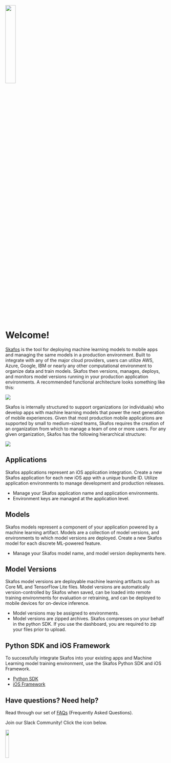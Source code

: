 [<img src="https://docs.skafos.ai/assets/main-logo.png" width="25%">](https://skafos.ai)


# Welcome!
[Skafos](https://skafos.ai) is the tool for deploying machine learning models to mobile apps and managing the same models in a production environment. Built to integrate with any of the major cloud providers, users can utilize AWS, Azure, Google, IBM or nearly any other computational environment to organize data and train models. Skafos then versions, manages, deploys, and monitors model versions running in your production application environments. A recommended functional architecture looks something like this:

<img src="https://docs.skafos.ai/assets/data-training-skafos-phones.png">

Skafos is internally structured to support organizations (or individuals) who develop apps with machine learning models that power the next generation of mobile experiences. Given that most production mobile applications are supported by small to medium-sized teams, Skafos requires the creation of an organization from which to manage a team of one or more users. For any given organization, Skafos has the following hierarchical structure:

<img src="https://docs.skafos.ai/assets/apps-models-versions.png">


## Applications
Skafos applications represent an iOS application integration. Create a new Skafos application for each new iOS app with a unique bundle ID. Utilize application environments to manage development and production releases.

* Manage your Skafos application name and application environments.
* Environment keys are managed at the application level.


## Models
Skafos models represent a component of your application powered by a machine learning artifact. Models are a collection of model versions, and environments to which model versions are deployed. Create a new Skafos model for each discrete ML-powered feature.

* Manage your Skafos model name, and model version deployments here.


## Model Versions
Skafos model versions are deployable machine learning artifacts such as Core ML and TensorFlow Lite files. Model versions are automatically version-controlled by Skafos when saved, can be loaded into remote training environments for evaluation or retraining, and can be deployed to mobile devices for on-device inference.

* Model versions may be assigned to environments.
* Model versions are zipped archives. Skafos compresses on your behalf in the python SDK. If you use the dashboard, you are required to zip your files prior to upload.


## Python SDK and iOS Framework
To successfully integrate Skafos into your existing apps and Machine Learning model training environment, use the Skafos Python SDK and iOS Framework.

* [Python SDK](https://pypi.org/project/skafos/)
* [iOS Framework](https://github.com/skafos/ios)


## Have questions? Need help?
Read through our set of [FAQs](sections/faq.md) (Frequently Asked Questions).

Join our Slack Community! Click the icon below.

[<img src="https://docs.skafos.ai/assets/Slack_Mark_Web.png" width="15%">](https://skafosai.slack.com/join/shared_invite/enQtNTAxMzEwOTk2NzA5LThjMmMyY2JkNTkwNDQ1YjgyYjFiY2MyMjRkMzYyM2E4MjUxNTJmYmQyODVhZWM2MjQwMjE5ZGM1Y2YwN2M5ODI)
